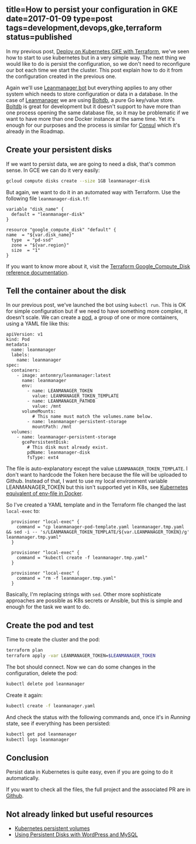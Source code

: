 title=How to persist your configuration in GKE
date=2017-01-09
type=post
tags=development,devops,gke,terraform
status=published
---------

In my previous post, [Deploy on Kubernetes GKE with Terraform](https://antonmry.github.io/post/deploy-on-kubernetes-gke-with-terraform/), we've seen how to start to use kubernetes but in a very simple way. The next thing we would like to do is persist the configuration, so we don't need to reconfigure our bot each time we start the cluster. This post explain how to do it from the configuration created in the previous one.

Again we'll use [Leanmanager bot](https://github.com/antonmry/leanmanager) but everything applies to any other system which needs to store configuration or data in a database. In the case of [Leanmanager](https://github.com/antonmry/leanmanager) we are using [Boltdb](https://github.com/boltdb/bolt), a pure Go key/value store. [Boltdb](https://github.com/boltdb/bolt) is great for development but it doesn't support to have more than one process opening the same database file, so it may be problematic if we want to have more than one Docker instance at the same time. Yet it's enough for our purposes and the process is similar for [Consul](https://www.consul.io/) which it's already in the Roadmap.

## Create your persistent disks

If we want to persist data, we are going to need a disk, that's common sense. In GCE we can do it very easily:

```sh
gcloud compute disks create --size 1GB leanmanager-disk
```

But again, we want to do it in an automated way with Terraform. Use the following file `leanmanager-disk.tf`:

```
variable "disk_name" {
  default = "leanmanager-disk"
}

resource "google_compute_disk" "default" {
name  = "${var.disk_name}"
  type  = "pd-ssd"
  zone = "${var.region}"
  size  = "1"
}
```

If you want to know more about it, visit the [Terraform Google_Compute_Disk reference documentation](https://www.terraform.io/docs/providers/google/r/compute_disk.html).

## Tell the container about the disk

In our previous post, we've launched the bot using `kubectl run`. This is OK for simple configuration but if we need to have something more complex, it doesn't scale. We can create a [pod](http://kubernetes.io/docs/user-guide/pods/), a group of one or more containers, using a YAML file like this:

```
apiVersion: v1
kind: Pod
metadata:
  name: leanmanager
  labels:
    name: leanmanager
spec:
  containers:
    - image: antonmry/leanmanager:latest
      name: leanmanager
      env:
        - name: LEANMANAGER_TOKEN
          value: LEANMANAGER_TOKEN_TEMPLATE
        - name: LEANMANAGER_PATHDB
          value: /mnt
      volumeMounts:
          # This name must match the volumes.name below.
        - name: leanmanager-persistent-storage
          mountPath: /mnt
  volumes:
    - name: leanmanager-persistent-storage
      gcePersistentDisk:
        # This disk must already exist.
        pdName: leanmanager-disk
        fsType: ext4
```

The file is auto-explanatory except the value `LEANMANAGER_TOKEN_TEMPLATE`. I don't want to hardcode the Token here because the file will be uploaded to Github. Instead of that, I want to use my local environment variable LEANMANAGER_TOKEN but this isn't supported yet in K8s, see [Kubernetes equivalent of env-file in Docker](http://stackoverflow.com/questions/33478555/kubernetes-equivalent-of-env-file-in-docker). 

So I've created a YAML template and in the Terraform file changed the last `local-exec` to:

```
  provisioner "local-exec" {
    command = "cp leanmanager-pod-template.yaml leanmanager.tmp.yaml && sed -i -- 's/LEANMANAGER_TOKEN_TEMPLATE/${var.LEANMANAGER_TOKEN}/g' leanmanager.tmp.yaml"
  }

  provisioner "local-exec" {
    command = "kubectl create -f leanmanager.tmp.yaml"
  }

  provisioner "local-exec" {
    command = "rm -f leanmanager.tmp.yaml"
  }
```

Basically, I'm replacing strings with `sed`. Other more sophisticate approaches are possible as K8s secrets or Ansible, but this is simple and enough for the task we want to do.

## Create the pod and test

Time to create the cluster and the pod:

```sh
terraform plan
terraform apply -var LEANMANAGER_TOKEN=$LEANMANAGER_TOKEN
```

The bot should connect. Now we can do some changes in the configuration, delete the pod:

```sh
kubectl delete pod leanmanager
```

Create it again:

```sh
kubectl create -f leanmanager.yaml
```

And check the status with the following commands and, once it's in *Running* state, see if everything has been persisted:

```sh
kubectl get pod leanmanager
kubectl logs leanmanager
```

## Conclusion

Persist data in Kubernetes is quite easy, even if you are going to do it automatically.

If you want to check all the files, the full project and the associated PR are in [Github](https://github.com/antonmry/leanmanager/pull/27/commits/ffea981b5deca5376b7bb8de1ed797da9aa282b0).

## Not already linked but useful resources

* [Kubernetes persistent volumes](http://kubernetes.io/docs/user-guide/persistent-volumes/)
* [Using Persistent Disks with WordPress and MySQL](https://cloud.google.com/container-engine/docs/tutorials/persistent-disk/)





